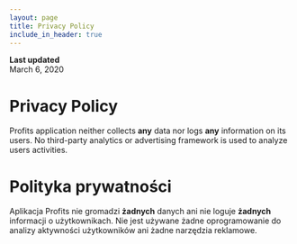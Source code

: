 ```yaml
---
layout: page
title: Privacy Policy
include_in_header: true
---
```


**Last updated**  
March 6, 2020

# Privacy Policy
Profits application neither collects **any** data nor logs **any** information on its users.
No third-party analytics or advertising framework is used to analyze users activities.  

# Polityka prywatności
Aplikacja Profits nie gromadzi **żadnych** danych ani nie loguje **żadnych** informacji o użytkownikach. 
Nie jest używane żadne oprogramowanie do analizy aktywności użytkowników ani żadne narzędzia reklamowe.